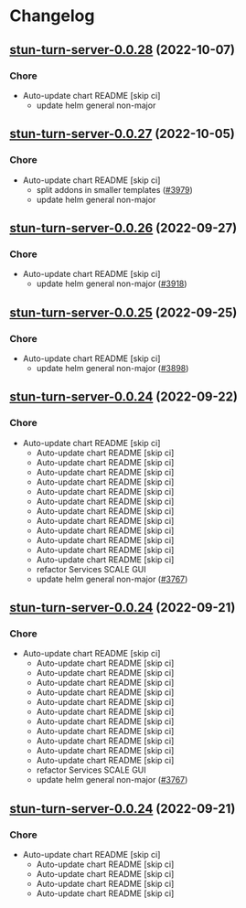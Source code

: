 # Changelog



## [stun-turn-server-0.0.28](https://github.com/truecharts/charts/compare/stun-turn-server-0.0.27...stun-turn-server-0.0.28) (2022-10-07)

### Chore

- Auto-update chart README [skip ci]
  - update helm general non-major




## [stun-turn-server-0.0.27](https://github.com/truecharts/charts/compare/stun-turn-server-0.0.26...stun-turn-server-0.0.27) (2022-10-05)

### Chore

- Auto-update chart README [skip ci]
  - split addons in smaller templates ([#3979](https://github.com/truecharts/charts/issues/3979))
  - update helm general non-major




## [stun-turn-server-0.0.26](https://github.com/truecharts/charts/compare/stun-turn-server-0.0.25...stun-turn-server-0.0.26) (2022-09-27)

### Chore

- Auto-update chart README [skip ci]
  - update helm general non-major ([#3918](https://github.com/truecharts/charts/issues/3918))




## [stun-turn-server-0.0.25](https://github.com/truecharts/charts/compare/stun-turn-server-0.0.24...stun-turn-server-0.0.25) (2022-09-25)

### Chore

- Auto-update chart README [skip ci]
  - update helm general non-major ([#3898](https://github.com/truecharts/charts/issues/3898))




## [stun-turn-server-0.0.24](https://github.com/truecharts/charts/compare/stun-turn-server-0.0.23...stun-turn-server-0.0.24) (2022-09-22)

### Chore

- Auto-update chart README [skip ci]
  - Auto-update chart README [skip ci]
  - Auto-update chart README [skip ci]
  - Auto-update chart README [skip ci]
  - Auto-update chart README [skip ci]
  - Auto-update chart README [skip ci]
  - Auto-update chart README [skip ci]
  - Auto-update chart README [skip ci]
  - Auto-update chart README [skip ci]
  - Auto-update chart README [skip ci]
  - Auto-update chart README [skip ci]
  - Auto-update chart README [skip ci]
  - Auto-update chart README [skip ci]
  - refactor Services SCALE GUI
  - update helm general non-major ([#3767](https://github.com/truecharts/charts/issues/3767))




## [stun-turn-server-0.0.24](https://github.com/truecharts/charts/compare/stun-turn-server-0.0.23...stun-turn-server-0.0.24) (2022-09-21)

### Chore

- Auto-update chart README [skip ci]
  - Auto-update chart README [skip ci]
  - Auto-update chart README [skip ci]
  - Auto-update chart README [skip ci]
  - Auto-update chart README [skip ci]
  - Auto-update chart README [skip ci]
  - Auto-update chart README [skip ci]
  - Auto-update chart README [skip ci]
  - Auto-update chart README [skip ci]
  - Auto-update chart README [skip ci]
  - Auto-update chart README [skip ci]
  - Auto-update chart README [skip ci]
  - refactor Services SCALE GUI
  - update helm general non-major ([#3767](https://github.com/truecharts/charts/issues/3767))




## [stun-turn-server-0.0.24](https://github.com/truecharts/charts/compare/stun-turn-server-0.0.23...stun-turn-server-0.0.24) (2022-09-21)

### Chore

- Auto-update chart README [skip ci]
  - Auto-update chart README [skip ci]
  - Auto-update chart README [skip ci]
  - Auto-update chart README [skip ci]
  - Auto-update chart README [skip ci]
